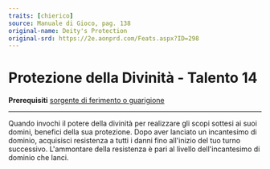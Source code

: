 ```yaml
---
traits: [chierico]
source: Manuale di Gioco, pag. 138
original-name: Deity's Protection
original-srd: https://2e.aonprd.com/Feats.aspx?ID=298
---
```


# Protezione della Divinità - Talento 14

**Prerequisiti**
[sorgente di ferimento o guarigione](/classi/chierico#sorgente-divina)

---

Quando invochi il potere della divinità per realizzare gli scopi sottesi ai suoi
domini, benefici della sua protezione. Dopo aver lanciato un incantesimo di
dominio, acquisisci resistenza a tutti i danni fino all'inizio del tuo turno
successivo. L'ammontare della resistenza è pari al livello dell'incantesimo di
dominio che lanci.
